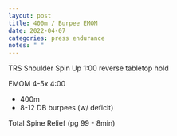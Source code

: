 ```yaml
---
layout: post
title: 400m / Burpee EMOM
date: 2022-04-07
categories: press endurance
notes: " "
---
```

TRS Shoulder Spin Up
1:00 reverse tabletop hold

EMOM 4-5x 4:00
* 400m
* 8-12 DB burpees (w/ deficit)

Total Spine Relief (pg 99 - 8min)